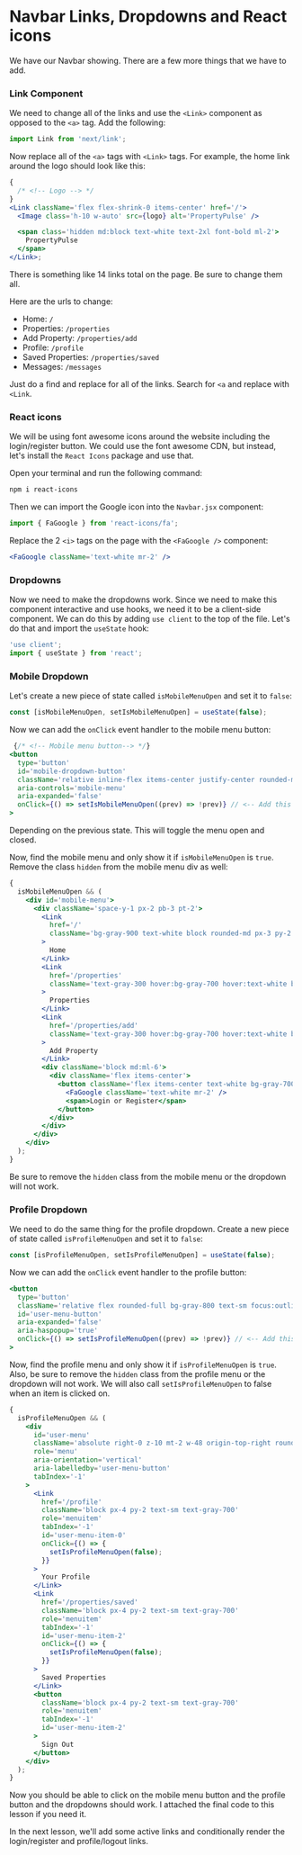 # Navbar Links, Dropdowns and React icons

We have our Navbar showing. There are a few more things that we have to add.

### Link Component

We need to change all of the links and use the `<Link>` component as opposed to the `<a>` tag. Add the following:

```jsx
import Link from 'next/link';
```

Now replace all of the `<a>` tags with `<Link>` tags. For example, the home link around the logo should look like this:

```jsx
{
  /* <!-- Logo --> */
}
<Link className='flex flex-shrink-0 items-center' href='/'>
  <Image class='h-10 w-auto' src={logo} alt='PropertyPulse' />

  <span class='hidden md:block text-white text-2xl font-bold ml-2'>
    PropertyPulse
  </span>
</Link>;
```

There is something like 14 links total on the page. Be sure to change them all.

Here are the urls to change:

- Home: `/`
- Properties: `/properties`
- Add Property: `/properties/add`
- Profile: `/profile`
- Saved Properties: `/properties/saved`
- Messages: `/messages`

Just do a find and replace for all of the links. Search for `<a` and replace with `<Link`.

### React icons

We will be using font awesome icons around the website including the login/register button. We could use the font awesome CDN, but instead, let's install the `React Icons` package and use that.

Open your terminal and run the following command:

```bash
npm i react-icons
```

Then we can import the Google icon into the `Navbar.jsx` component:

```js
import { FaGoogle } from 'react-icons/fa';
```

Replace the 2 `<i>` tags on the page with the `<FaGoogle />` component:

```jsx
<FaGoogle className='text-white mr-2' />
```

### Dropdowns

Now we need to make the dropdowns work. Since we need to make this component interactive and use hooks, we need it to be a client-side component. We can do this by adding `use client` to the top of the file. Let's do that and import the `useState` hook:

```jsx
'use client';
import { useState } from 'react';
```

### Mobile Dropdown

Let's create a new piece of state called `isMobileMenuOpen` and set it to `false`:

```jsx
const [isMobileMenuOpen, setIsMobileMenuOpen] = useState(false);
```

Now we can add the `onClick` event handler to the mobile menu button:

```jsx
 {/* <!-- Mobile menu button--> */}
<button
  type='button'
  id='mobile-dropdown-button'
  className='relative inline-flex items-center justify-center rounded-md p-2 text-gray-400 hover:bg-gray-700 hover:text-white focus:outline-none focus:ring-2 focus:ring-inset focus:ring-white'
  aria-controls='mobile-menu'
  aria-expanded='false'
  onClick={() => setIsMobileMenuOpen((prev) => !prev)} // <-- Add this
>
```

Depending on the previous state. This will toggle the menu open and closed.

Now, find the mobile menu and only show it if `isMobileMenuOpen` is `true`. Remove the class `hidden` from the mobile menu div as well:

```jsx
{
  isMobileMenuOpen && (
    <div id='mobile-menu'>
      <div className='space-y-1 px-2 pb-3 pt-2'>
        <Link
          href='/'
          className='bg-gray-900 text-white block rounded-md px-3 py-2 text-base font-medium'
        >
          Home
        </Link>
        <Link
          href='/properties'
          className='text-gray-300 hover:bg-gray-700 hover:text-white block rounded-md px-3 py-2 text-base font-medium'
        >
          Properties
        </Link>
        <Link
          href='/properties/add'
          className='text-gray-300 hover:bg-gray-700 hover:text-white block rounded-md px-3 py-2 text-base font-medium'
        >
          Add Property
        </Link>
        <div className='block md:ml-6'>
          <div className='flex items-center'>
            <button className='flex items-center text-white bg-gray-700 hover:bg-gray-900 hover:text-white rounded-md px-3 py-2 my-3'>
              <FaGoogle className='text-white mr-2' />
              <span>Login or Register</span>
            </button>
          </div>
        </div>
      </div>
    </div>
  );
}
```

Be sure to remove the `hidden` class from the mobile menu or the dropdown will not work.

### Profile Dropdown

We need to do the same thing for the profile dropdown. Create a new piece of state called `isProfileMenuOpen` and set it to `false`:

```jsx
const [isProfileMenuOpen, setIsProfileMenuOpen] = useState(false);
```

Now we can add the `onClick` event handler to the profile button:

```jsx
<button
  type='button'
  className='relative flex rounded-full bg-gray-800 text-sm focus:outline-none focus:ring-2 focus:ring-white focus:ring-offset-2 focus:ring-offset-gray-800'
  id='user-menu-button'
  aria-expanded='false'
  aria-haspopup='true'
  onClick={() => setIsProfileMenuOpen((prev) => !prev)} // <-- Add this
>
```

Now, find the profile menu and only show it if `isProfileMenuOpen` is `true`. Also, be sure to remove the `hidden` class from the profile menu or the dropdown will not work. We will also call `setIsProfileMenuOpen` to false when an item is clicked on.

```jsx
{
  isProfileMenuOpen && (
    <div
      id='user-menu'
      className='absolute right-0 z-10 mt-2 w-48 origin-top-right rounded-md bg-white py-1 shadow-lg ring-1 ring-black ring-opacity-5 focus:outline-none'
      role='menu'
      aria-orientation='vertical'
      aria-labelledby='user-menu-button'
      tabIndex='-1'
    >
      <Link
        href='/profile'
        className='block px-4 py-2 text-sm text-gray-700'
        role='menuitem'
        tabIndex='-1'
        id='user-menu-item-0'
        onClick={() => {
          setIsProfileMenuOpen(false);
        }}
      >
        Your Profile
      </Link>
      <Link
        href='/properties/saved'
        className='block px-4 py-2 text-sm text-gray-700'
        role='menuitem'
        tabIndex='-1'
        id='user-menu-item-2'
        onClick={() => {
          setIsProfileMenuOpen(false);
        }}
      >
        Saved Properties
      </Link>
      <button
        className='block px-4 py-2 text-sm text-gray-700'
        role='menuitem'
        tabIndex='-1'
        id='user-menu-item-2'
      >
        Sign Out
      </button>
    </div>
  );
}
```

Now you should be able to click on the mobile menu button and the profile button and the dropdowns should work. I attached the final code to this lesson if you need it.

In the next lesson, we'll add some active links and conditionally render the login/register and profile/logout links.
